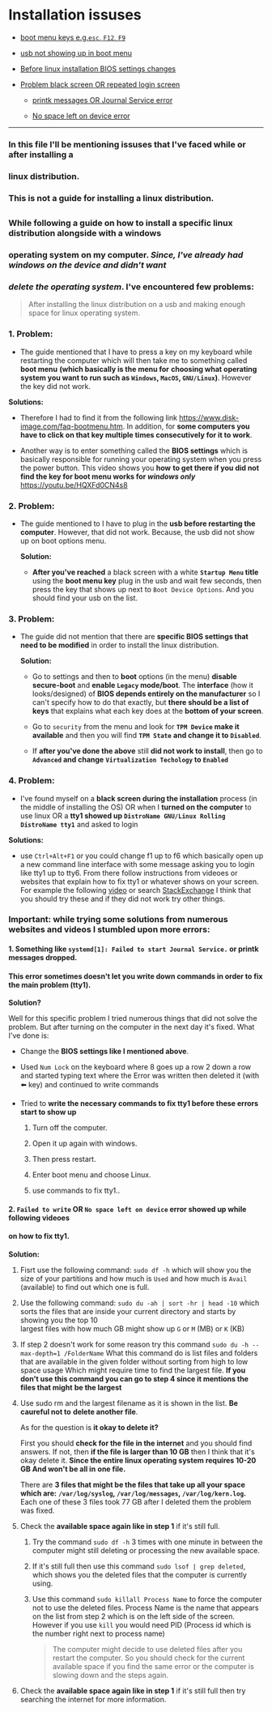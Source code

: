 # Installation issuses

- [boot menu keys e.g.`esc`, `F12`, `F9`](https://github.com/unkatoi/LinuxLearning/blob/LinuxFolder/InstallationIssues.md#1-problem)

- [usb not showing up in boot menu](https://github.com/unkatoi/LinuxLearning/blob/LinuxFolder/InstallationIssues.md#2-problem)

- [Before linux installation BIOS settings changes](https://github.com/unkatoi/LinuxLearning/blob/LinuxFolder/InstallationIssues.md#3-problem)

- [Problem black screen OR repeated login screen](https://github.com/unkatoi/LinuxLearning/blob/LinuxFolder/InstallationIssues.md#4-problem)

   - [printk messages OR Journal Service error](https://github.com/unkatoi/LinuxLearning/blob/LinuxFolder/InstallationIssues.md#1-problem)

   - [No space left on device error](https://github.com/unkatoi/LinuxLearning/blob/LinuxFolder/InstallationIssues.md#1-problem)

---


### In this file I'll be mentioning issuses that I've faced while or after installing a 
### linux distribution. 

### **This is not a guide for installing a linux distribution**.

## 

### While following a guide on how to install a specific linux distribution alongside with a windows 
### operating system on my computer. *Since, I've already had windows on the  device and didn't want* 
### *delete the operating system*. I've **encountered few problems**:

> After installing the linux distribution on a usb and making enough space for linux operating system.


### **1. Problem:**

-  The guide mentioned that I have to press a key on my keyboard while restarting the computer
  which will then take me to something called **boot menu** **(which basically is the menu for**
  **choosing what operating system you want to run such as `Windows`, `MacOS`, `GNU/Linux`)**.
  However the key did not work. 
  
  **Solutions:** 

  - Therefore I had to find it from the following link <https://www.disk-image.com/faq-bootmenu.htm>. 
    In addition, for **some computers you have to click on that key multiple times consecutively for it to work**.

  - Another way is to enter something called the **BIOS settings** which is basically responsible
    for running your operating system when you press the power button. This video shows you **how**
    **to get there if you did not find the key for boot menu works for _windows only_** <https://youtu.be/HQXFd0CN4s8>


### **2. Problem:**

- The guide mentioned to I have to plug in the **usb before restarting the computer**. However, 
  that did not work. Because, the usb did not show up on boot options menu.

  **Solution:**

  - **After you've reached** a black screen with a white **`Startup Menu` title** using the **boot menu key** 
    plug in the usb and wait few seconds, then press the key that shows up next to `Boot Device Options`. 
    And you should find your usb on the list.
    

### **3. Problem:** 

- The guide did not mention that there are **specific BIOS settings that need to be modified** in order
  to install the linux distribution.

  **Solution:**

  - Go to settings and then to **boot** options (in the menu) **disable secure-boot** and **enable `Legacy` mode/boot**. 
    The **interface** (how it looks/designed) of **BIOS depends entirely on the manufacturer** so I can't specify how
    to do that exactly, but **there should be a list of keys** that explains what each key does at the **bottom of your screen**.

  - Go to `security` from the menu and look for **`TPM Device` make it available**  and then you will find **`TPM State`** 
    **and change it to `Disabled`**.

  - If **after you've done the above** still **did not work to install**, then go to **`Advanced` and change** 
   **`Virtualization Techology` to `Enabled`**


### **4. Problem:**

- I've found myself on a **black screen during the installation** process (in the middle of installing the OS) OR
  when I **turned on the computer** to use linux OR a **tty1 showed up `DistroName GNU/Linux Rolling DistroName tty1`**
  and asked to login

**Solutions:** 

- use `Ctrl+Alt+F1` or you could change f1 up to f6 which basically open up a new command line interface with some 
  message asking you to login like tty1 up to tty6. From there follow instructions from videoes or websites
  that explain how to fix tty1 or whatever shows on your screen. For example the following [video](https://youtu.be/KcB6H3U7GQQ)
  or search [StackExchange](https://superuser.com/questions/65185/when-i-start-ubuntu-it-enters-tty1-6-instead-of-my-desktop-how-do-i-get-to-de)
  I think that you should try these and if they did not work try other things.

### **Important:** while trying some solutions from numerous websites and videos I stumbled upon **more errors**:

#### 1. Something like **`systemd[1]: Failed to start Journal Service.` or printk messages dropped.** 
#### This error **sometimes doesn't let you write down commands** in order to fix the main problem (tty1).

**Solution?** 

Well for this specific problem I tried numerous things that did not solve the problem. But after turning on
the computer in the next day it's fixed. What I've done is:
    
- Change the **BIOS settings like I mentioned above**.

- Used `Num Lock` on the keyboard where 8 goes up a row 2 down a row and started typing text where the Error was
  written then deleted it (with :arrow_left: key) and continued to write commands

- Tried to **write the necessary commands to fix tty1 before these errors start to show up**
 
   1. Turn off the computer.
      
   2. Open it up again with windows.
      
   3. Then press restart.

   4. Enter boot menu and choose Linux.

   5. use commands to fix tty1..

#### 2. `Failed to write` OR `No space left on device` error showed up while following videoes
#### on how to fix tty1.

**Solution:**

1. Fisrt use the following command: `sudo df -h` which will show you the size of your
   partitions and how much is `Used` and how much is `Avail` (available) to find out 
   which one is full.

2. Use the following command: `sudo du -ah | sort -hr | head -10` which sorts the files 
   that are inside your current directory and starts by showing you the top 10  
   largest files with how much GB might show up `G` or `M` (MB) or `K` (KB)

3. If step 2 doesn't work for some reason try this command `sudo du -h --max-depth=1 /FolderName` 
   What this command do is list files and folders that are available in the given folder without 
   sorting from high to low space usage Which might require time to find the largest file.
   **If you don't use this command you can go to step 4 since it mentions the files that might**
   **be the largest**

4. Use sudo rm and the largest filename as it is shown in the list. **Be caureful not to** 
   **delete another file**. 
           
   As for the question is **it okay to delete it?**

   First you should **check for the file in the internet** and you should find answers.
   If not, then **if the file is larger than 10 GB** then I think that it's okay delete
   it. **Since the entire linux operating system requires 10-20 GB And won't be all in**
   **one file.** 

   There are **3 files that might be the files that take up all your space which are:**
   **`/var/log/syslog`, `/var/log/messages`, `/var/log/kern.log`.**
   Each one of these 3 files took 77 GB after I deleted them the problem was fixed.

5. Check the **available space again like in step 1** if it's still full.
           
   1. Try the command `sudo df -h` 3 times  with one minute in between the computer
      might still deleting or processing the new available space.
           
   2. If it's still full then use this command `sudo lsof | grep deleted`, which 
      shows you the deleted files that the computer is currently using.
           
   3. Use this command `sudo killall Process Name` to force the computer not to 
      use the deleted files. Process Name is the name that appears on the list 
      from step 2 which is on the left side of the screen. However if you use 
      `kill` you would need PID (Process id which is the number right next to 
      process name)
              
      > The computer might decide to use deleted files after
      > you restart the computer. So you should check for the current available space
      > if you find the same error or the computer is slowing down and the steps again.

6. Check the **available space again like in step 1** if it's still full then try searching 
   the internet for more information.


    



